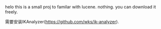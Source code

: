 helo
this is a small proj to familar with lucene.
nothing.
you can download it freely.

需要安装IKAnalyzer(https://github.com/wks/ik-analyzer).

